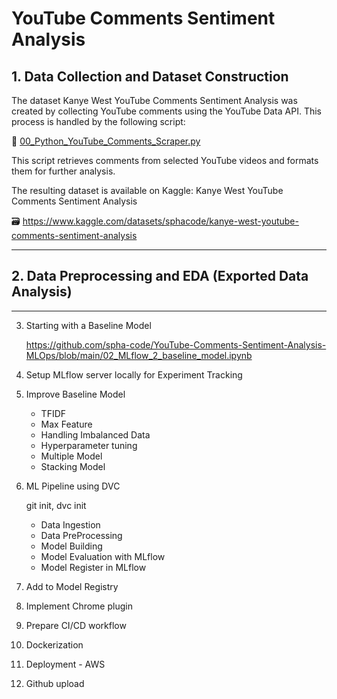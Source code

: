 # YouTube Comments Sentiment Analysis

 ## 1. Data Collection and Dataset Construction

The dataset Kanye West YouTube Comments Sentiment Analysis was created by collecting YouTube comments using the YouTube Data API. This process is handled by the following script:

📄 [00_Python_YouTube_Comments_Scraper.py](https://github.com/spha-code/YouTube-Comments-Sentiment-Analysis-MLOps/blob/main/00_YouTube_Comments_Scraper.py)

This script retrieves comments from selected YouTube videos and formats them for further analysis.

The resulting dataset is available on Kaggle:
Kanye West YouTube Comments Sentiment Analysis

🗃️ https://www.kaggle.com/datasets/sphacode/kanye-west-youtube-comments-sentiment-analysis

-----

 ## 2. Data Preprocessing and EDA (Exported Data Analysis)

-----

 3. Starting with a Baseline Model

    https://github.com/spha-code/YouTube-Comments-Sentiment-Analysis-MLOps/blob/main/02_MLflow_2_baseline_model.ipynb
 
 4. Setup MLflow server locally for Experiment Tracking

 
 
 5. Improve Baseline Model
     - TFIDF
     - Max Feature
     - Handling Imbalanced Data
     - Hyperparameter tuning
     - Multiple Model
     - Stacking Model
       
  6. ML Pipeline using DVC

     git init, dvc init
     
     - Data Ingestion
     - Data PreProcessing
     - Model Building
     - Model Evaluation with MLflow
     - Model Register in MLflow
       
  7. Add to Model Registry
  8. Implement Chrome plugin
  9. Prepare CI/CD workflow
  10. Dockerization
  11. Deployment - AWS
  12. Github upload
